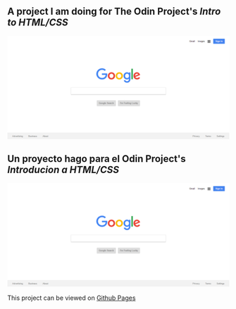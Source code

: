 ## A project I am doing for The Odin Project's _Intro to HTML/CSS_ 
![google homepage](https://raw.githubusercontent.com/suavesona/google-homepage/master/google.PNG)

## Un proyecto hago para el Odin Project's _Introducion a HTML/CSS_
![google homepage](https://raw.githubusercontent.com/suavesona/google-homepage/master/google.PNG)

This project can be viewed on  [Github Pages](https://suavesona.github.io/google-homepage/)
